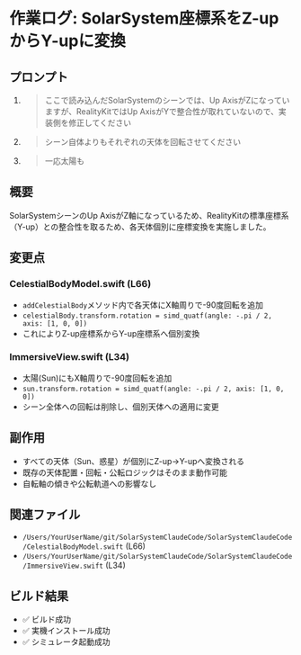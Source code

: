 # 作業ログ: SolarSystem座標系をZ-upからY-upに変換

## プロンプト
1. > ここで読み込んだSolarSystemのシーンでは、Up AxisがZになっていますが、RealityKitではUp AxisがYで整合性が取れていないので、実装側を修正してください
2. > シーン自体よりもそれぞれの天体を回転させてください
3. > 一応太陽も

## 概要
SolarSystemシーンのUp AxisがZ軸になっているため、RealityKitの標準座標系（Y-up）との整合性を取るため、各天体個別に座標変換を実施しました。

## 変更点

### CelestialBodyModel.swift (L66)
- `addCelestialBody`メソッド内で各天体にX軸周りで-90度回転を追加
- `celestialBody.transform.rotation = simd_quatf(angle: -.pi / 2, axis: [1, 0, 0])`
- これによりZ-up座標系からY-up座標系へ個別変換

### ImmersiveView.swift (L34)
- 太陽(Sun)にもX軸周りで-90度回転を追加
- `sun.transform.rotation = simd_quatf(angle: -.pi / 2, axis: [1, 0, 0])`
- シーン全体への回転は削除し、個別天体への適用に変更

## 副作用
- すべての天体（Sun、惑星）が個別にZ-up→Y-upへ変換される
- 既存の天体配置・回転・公転ロジックはそのまま動作可能
- 自転軸の傾きや公転軌道への影響なし

## 関連ファイル
- `/Users/YourUserName/git/SolarSystemClaudeCode/SolarSystemClaudeCode/CelestialBodyModel.swift` (L66)
- `/Users/YourUserName/git/SolarSystemClaudeCode/SolarSystemClaudeCode/ImmersiveView.swift` (L34)

## ビルド結果
- ✅ ビルド成功
- ✅ 実機インストール成功
- ✅ シミュレータ起動成功
